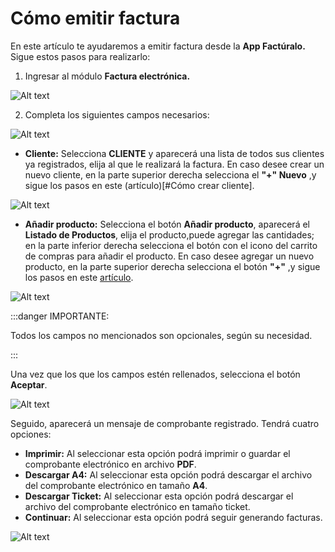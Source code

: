 # Cómo emitir factura

En este artículo te ayudaremos a emitir factura desde la **App Factúralo.** Sigue estos pasos para realizarlo:

1. Ingresar al módulo **Factura electrónica.**

![Alt text](img/Fact.jpg)

2. Completa los siguientes campos necesarios:

![Alt text](img/app3.jpeg)

- **Cliente:** Selecciona **CLIENTE** y aparecerá una lista de todos sus clientes ya registrados, elija al que le realizará la factura. En caso desee crear un nuevo cliente, en la parte superior derecha selecciona el **"+" Nuevo** ,y sigue los pasos en este (artículo)[#Cómo crear cliente].

![Alt text](img/app4.jpeg)

- **Añadir producto:** Selecciona el botón **Añadir producto**, aparecerá el **Listado de Productos**, elija el producto,puede agregar las cantidades; en la parte inferior derecha selecciona el botón  con el icono del carrito de compras para añadir el producto. En caso desee agregar un nuevo producto, en la parte superior derecha selecciona el botón **"+"** ,y sigue los pasos en este [artículo](#).

![Alt text](img/app6.jpeg)

:::danger IMPORTANTE:

Todos los campos no mencionados son opcionales, según su necesidad.

:::

Una vez que los que los campos estén rellenados, selecciona el botón **Aceptar**.

![Alt text](img/appfinal.jpeg)

Seguido, aparecerá un mensaje de comprobante registrado. Tendrá cuatro opciones:

- **Imprimir:** Al seleccionar esta opción podrá imprimir o guardar el comprobante electrónico en archivo **PDF**.
- **Descargar A4:** Al seleccionar esta opción podrá descargar el archivo del comprobante electrónico en tamaño **A4**.
- **Descargar Ticket:** Al seleccionar esta opción podrá descargar el archivo del comprobante electrónico en tamaño ticket.
- **Continuar:** Al seleccionar esta opción podrá seguir generando facturas.

![Alt text](img/app7.jpeg)
